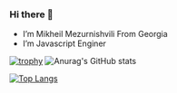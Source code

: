 ### Hi there 👋
- I’m Mikheil Mezurnishvili From Georgia
- I’m Javascript Enginer

[![trophy](https://github-profile-trophy.vercel.app/?username=rippera&theme=onedark)](https://github.com/ryo-ma/github-profile-trophy)
![Anurag's GitHub stats](https://github-readme-stats.vercel.app/api?username=rippera&show_icons=true&theme=dark)

[![Top Langs](https://github-readme-stats.vercel.app/api/top-langs/?username=rippera&layout=compact)](https://github.com/anuraghazra/github-readme-stats)

<!--
**rippera/rippera** is a ✨ _special_ ✨ repository because its `README.md` (this file) appears on your GitHub profile.

Here are some ideas to get you started:

- 🔭 I’m currently working on ...
- 🌱 I’m currently learning ...
- 👯 I’m looking to collaborate on ...
- 🤔 I’m looking for help with ...
- 💬 Ask me about ...
- 📫 How to reach me: ...
- 😄 Pronouns: ...
- ⚡ Fun fact: ...
-->
